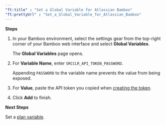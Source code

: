 ```yaml
---
"ft:title" : "Set a Global Variable for Atlassian Bamboo"
"ft:prettyUrl" : "Set_a_Global_Variable_for_Atlassian_Bamboo"
---
```


<p font-size="13pt"><b>Steps</b></p>

1.  In your Bamboo environment, select the settings gear from the top-right corner of your Bamboo web interface and select **Global Variables**.

    The **Global Variables** page opens.

2.  For **Variable Name**, enter `SRCCLR_API_TOKEN_PASSWORD`.

    Appending `PASSWORD` to the variable name prevents the value from being exposed.

3.  For **Value**, paste the API token you copied when [creating the token](https://docs.veracode.com/r/t_sc_bamboo_token).

4.  Click **Add** to finish.

<p font-size="13pt"><b>Next Steps</b></p>

Set a [plan variable](https://docs.veracode.com/r/Set_a_Plan_Variable_for_Atlassian_Bamboo).

